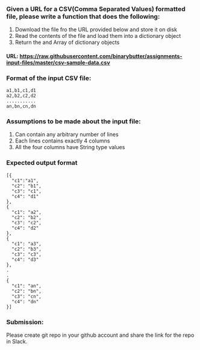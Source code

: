 ### Given a URL for a CSV(Comma Separated Values) formatted file, please write a function that does the following:

1. Download the file fro the URL provided below and store it on disk
2. Read the contents of the file and load them into a dictionary object
3. Return the and Array of dictionary objects

#### URL: https://raw.githubusercontent.com/binarybutter/assignments-input-files/master/csv-sample-data.csv

### Format of the input CSV file:

```
a1,b1,c1,d1
a2,b2,c2,d2
...........
an,bn,cn,dn
```

### Assumptions to be made about the input file:

1. Can contain any arbitrary number of lines
2. Each lines contains exactly 4 columns
3. All the four columns have String type values


### Expected output format

```
[{
  "c1":"a1",
  "c2": "b1",
  "c3": "c1",
  "c4": "d1"
},
{
  "c1": "a2",
  "c2": "b2",
  "c3": "c2",
  "c4": "d2"
},
{
  "c1": "a3",
  "c2": "b3",
  "c3": "c3",
  "c4": "d3"
},
.
.
{
  "c1": "an",
  "c2": "bn",
  "c3": "cn",
  "c4": "dn"
}]
```

### Submission:

Please create git repo in your github account and share the link for the repo in Slack.
